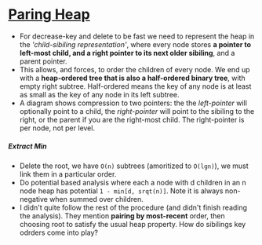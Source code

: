 # [Paring Heap](http://www.cs.cmu.edu/~sleator/papers/pairing-heaps.pdf)
 - For decrease-key and delete to be fast we need to represent the heap in the *'child-sibiling representation'*, where every node stores **a pointer to left-most child, and a right pointer to its next older sibiling**, and a parent pointer.
 - This allows, and forces, to order the children of every node. We end up with a **heap-ordered tree that is also a half-ordered binary tree**, with empty right subtree. Half-ordered means the key of any node is at least as small as the key of any node in its left subtree.
 - A diagram shows compression to two pointers: the the *left-pointer* will optionally point to a child, the *right-pointer* will point to the sibiling to the right, or the parent if you are the right-most child. The right-pointer is per node, not per level.

##### Extract Min
  - Delete the root, we have `O(n)` subtrees (amoritized to `O(lgn)`), we must link them in a particular order.
  - Do potential based analysis where each a node with d children in an n node heap has potential `1 - min[d, srqt(n)]`. Note it is always non-negative when summed over children.
  - I didn't quite follow the rest of the procedure (and didn't finish reading the analysis). They mention __pairing by most-recent__ order, then choosing root to satisfy the usual heap property. How do sibilings key odrders come into play?

